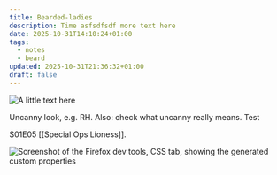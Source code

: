 ```yaml
---
title: Bearded-ladies
description: Time asfsdfsdf more text here
date: 2025-10-31T14:10:24+01:00
tags:
  - notes
  - beard
updated: 2025-10-31T21:36:32+01:00
draft: false
---
```

![A little text here](/assets/images/blog/beard.png)

Uncanny look, e.g. RH. Also: check what uncanny really means. Test

S01E05 [[Special Ops Lioness]].

![Screenshot of the Firefox dev tools, CSS tab, showing the generated custom properties](/assets/images/blog/custom-properties.png)
